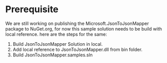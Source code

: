 
# Prerequisite

We are still working on publishing the Microsoft.JsonToJsonMapper package to NuGet.org, for now this sample solution needs to be build with local reference. here are the steps for the same:

1. Build JsonToJsonMapper Solution in local.
2. Add local reference to JsonToJsonMapper.dll from bin folder.
3. Build JsonToJsonMapper.samples.sln



